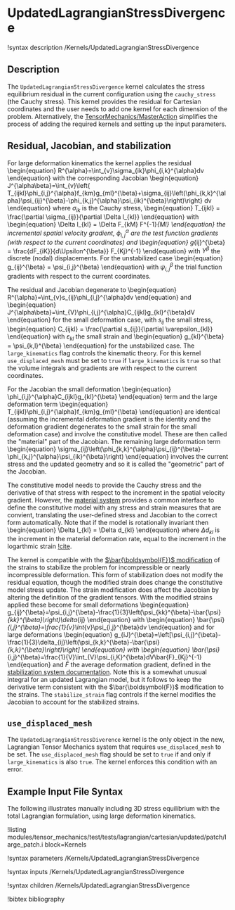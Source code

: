 # UpdatedLagrangianStressDivergence

!syntax description /Kernels/UpdatedLagrangianStressDivergence

## Description

The `UpdatedLagrangianStressDivergence` kernel calculates the stress equilibrium
residual in the current configuration using the `cauchy_stress` (the
Cauchy stress).  This kernel provides the residual
for Cartesian coordinates and the user needs to add one kernel
for each dimension of the problem.  Alternatively, the
[TensorMechanics/MasterAction](/Modules/TensorMechanics/Master/index.md)
simplifies the process of adding the required kernels and setting up the
input parameters.

## Residual, Jacobian, and stabilization

For large deformation kinematics the kernel applies the residual
\begin{equation}
      R^{\alpha}=\int_{v}\sigma_{ik}\phi_{i,k}^{\alpha}dv
\end{equation}
with the corresponding Jacobian
\begin{equation}
      J^{\alpha\beta}=\int_{v}\left\{ T_{ijkl}\phi_{i,j}^{\alpha}f_{km}g_{ml}^{\beta}+\sigma_{ij}\left(\phi_{k,k}^{\alpha}\psi_{ij}^{\beta}-\phi_{k,j}^{\alpha}\psi_{ik}^{\beta}\right)\right\} dv
\end{equation}
where $\sigma_{ik}$ is the Cauchy stress,
\begin{equation}
      T_{ijkl} = \frac{\partial \sigma_{ij}}{\partial \Delta l_{kl}}
\end{equation}
with
\begin{equation}
      \Delta l_{kl} = \Delta F_{kM} F^{-1}_{Ml}
\end{equation}
the incremental spatial velocity gradient,
$\phi_{i,j}^{\alpha}$ are the test function gradients (with respect to the current
coordinates) and
\begin{equation}
     g_{ij}^{\beta} = \frac{dF_{iK}}{d\Upsilon^{\beta}} F_{Kj}^{-1}
\end{equation}
with $\Upsilon^\beta$ the discrete (nodal) displacements.
For the unstabilized case
\begin{equation}
     g_{ij}^{\beta} =  \psi_{i,j}^{\beta}
\end{equation}
with $\psi_{i,j}^{\beta}$ the trial function gradients with respect to the current coordinates.

The residual and Jacobian degenerate to
\begin{equation}
      R^{\alpha}=\int_{v}s_{ij}\phi_{i,j}^{\alpha}dv
\end{equation}
and
\begin{equation}
      J^{\alpha\beta}=\int_{V}\phi_{i,j}^{\alpha}C_{ijkl}g_{kl}^{\beta}dV
\end{equation}
for the small deformation case, with $s_{ij}$ the small stress,
\begin{equation}
      C_{ijkl} = \frac{\partial s_{ij}}{\partial \varepsilon_{kl}}
\end{equation}
with $\varepsilon_{kl}$ the small strain and
\begin{equation}
      g_{kl}^{\beta} = \psi_{k,l}^{\beta}
\end{equation}
for the unstabilized case.
The `large_kinematics` flag controls the kinematic theory.
For this kernel `use_displaced_mesh` must be set to `true` if
`large_kinematics` is `true` so that the volume integrals and
gradients are with respect to the current coordinates.

For the Jacobian the small deformation
\begin{equation}
      \phi_{i,j}^{\alpha}C_{ijkl}g_{kl}^{\beta}
\end{equation}
term and the large deformation term
\begin{equation}
      T_{ijkl}\phi_{i,j}^{\alpha}f_{km}g_{ml}^{\beta}
\end{equation}
are identical (assuming the incremental deformation gradient is the identity and the deformation gradient
degenerates to the small strain for the small deformation case) and involve
the constitutive model.  These are then called the "material" part of the Jacobian.  The remaining
large deformation term
\begin{equation}
      \sigma_{ij}\left(\phi_{k,k}^{\alpha}\psi_{ij}^{\beta}-\phi_{k,j}^{\alpha}\psi_{ik}^{\beta}\right)
\end{equation}
involves the current stress and the updated geometry and so it is called the "geometric" part of the
Jacobian.

The constitutive model needs to provide the Cauchy stress and the derivative of
that stress with respect to the increment in the spatial velocity gradient.
However, the [material system](tensor_mechanics/NewMaterialSystem.md)
provides a common interface to define the constitutive model with any stress and strain
measures that are convient, translating the user-defined stress and Jacobian to the correct
form automatically.
Note that if the model is rotationally invariant then
\begin{equation}
      \Delta l_{kl} = \Delta d_{kl}
\end{equation}
where $\Delta d_{kl}$ is the increment in the material deformation rate, equal to the increment
in the logarthmic strain [!cite](freed2014).

The kernel is compatible with the [$\bar{\boldsymbol{F}}$ modification](/tensor_mechanics/Stabilization.md) of the
strains to stabilize the problem for incompressible or nearly incompressible deformation.
This form of stabilization does not modify the residual equation, though the modified strain does change the constitutive
model stress update.
The strain modification does affect the Jacobian by altering the definition of the gradient tensors.  With the
modified strains applied these become for small deformations
\begin{equation}
      g_{ij}^{\beta}=\psi_{i,j}^{\beta}-\frac{1}{3}\left(\psi_{kk}^{\beta}-\bar{\psi}_{kk}^{\beta}\right)\delta_{ij}
\end{equation}
with
\begin{equation}
      \bar{\psi}_{i,j}^{\beta}=\frac{1}{v}\int_{v}\psi_{i,j}^{\beta}dv
\end{equation}
and for large deformations
\begin{equation}
      g_{iJ}^{\beta}=\left[\psi_{i,j}^{\beta}-\frac{1}{3}\delta_{ij}\left(\psi_{k,k}^{\beta}-\bar{\psi}_{k,k}^{\beta}\right)\right]
\end{equation}
with
\begin{equation}
      \bar{\psi}_{i,j}^{\beta}=\frac{1}{V}\int_{V}\psi_{i,K}^{\beta}dV\bar{F}_{Kj}^{-1}
\end{equation}
and $\bar{F}$ the average deformation gradient, defined in the [stabilization system documentation](/tensor_mechanics/Stabilization.md).
Note this is a somewhat unusual integral for an updated Lagrangian model, but it follows to keep the
derivative term consistent with the $\bar{\boldsymbol{F}}$ modification to the strains.
The `stabilize_strain` flag controls if the kernel modifies the Jacobian to account for the stabilized strains.

## `use_displaced_mesh`

The `UpdatedLagrangianStressDiverence` kernel is the only object in the new, Lagrangian Tensor Mechanics system
that requires `use_displaced_mesh` to be set.  The `use_displaced_mesh` flag should be set to `true` if and only
if `large_kinematics` is also `true`.  The kernel enforces this condition with an error.

## Example Input File Syntax

The following illustrates manually including 3D stress equilibrium with the total Lagrangian formulation, using
large deformation kinematics.

!listing modules/tensor_mechanics/test/tests/lagrangian/cartesian/updated/patch/large_patch.i
         block=Kernels

!syntax parameters /Kernels/UpdatedLagrangianStressDivergence

!syntax inputs /Kernels/UpdatedLagrangianStressDivergence

!syntax children /Kernels/UpdatedLagrangianStressDivergence

!bibtex bibliography
